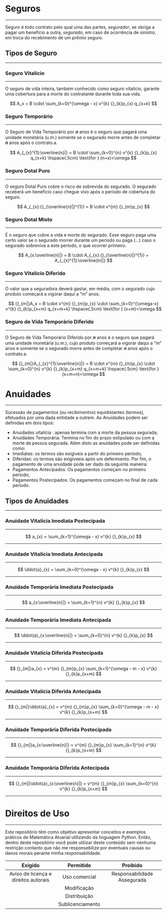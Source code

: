 

# Seguros
***
Seguro é todo contrato pelo qual uma das partes, *segurador*, se obriga a pagar um benefício a outra, *segurado*, em caso de ocorrência de *sinistro*, em troca do recebimento de um *prêmio* seguro.

## Tipos de Seguro
***

### Seguro Vitalício
***
O seguro de vida inteira, também conhecido como seguro vitalício, garante uma cobertura para a morte do contratante durante toda sua vida.

$$
A_x = B \cdot \sum_{k=0}^{\omega - x} v^{k} {}_{k}p_{x} q_{x+k}
$$


### Seguro Temporário
***
O Seguro de Vida Temporário por 𝒏 anos é o seguro que pagará uma unidade monetária (u.m.) somente se o segurado morre antes de completar 𝒏 anos após o contrato.a.

$$
A_{_{x}^{1}:\overline{n}|} = B \cdot \sum_{k=0}^{n} v^{k} {}_{k}p_{x} q_{x+k} \hspace{.5cm} \text{for } (n+x)<\omega
$$

### Seguro Dotal Puro
***
O seguro Dotal Puro cobre o risco de sobrevida do
segurado. O segurado receberá um benefício caso chegue vivo após
o período de cobertura do seguro.

$$
A_{_{x}:{}_{\overline{n}|}^{1}} = B \cdot v^{m} {}_{m}p_{x}
$$

### Seguro Dotal Misto
***
É o seguro que cobre a vida e morte do segurado. Esse seguro paga uma certo valor se o segurado morrer durante um período ou paga (...) caso o segurado sobreviva a este período, o que ocorrer primeiro.

$$
A_{x:\overline{n}|} = B \cdot A_{_{x}:{}_{\overline{n}|}^{1}} + A_{_{x}^{1}:\overline{n}|}
$$

### Seguro Vitalício Diferido
***
O valor que a seguradora deverá gastar, em média, com o segurado cujo produto começará a vigorar daqui a “m” anos.

$$
{}_{m|}A_x = B \cdot v^{m} {}_{m}p_{x}  \cdot \sum_{k=0}^{\omega-x} v^{k} {}_{k}p_{x+m} q_{x+m+k} \hspace{.5cm} \text{for } (x+m)<\omega
$$

### Seguro de Vida Temporário Diferido
***
O Seguro de Vida Temporário Diferido por 𝒏 anos é o seguro que pagará uma unidade monetária (u.m.), cujo produto começará a vigorar daqui a “m” anos e somente se o segurado morre antes de completar 𝒏 anos após o contrato.a.

$$
{}_{m|}A_{_{x}^{1}:\overline{n}|} = B \cdot v^{m} {}_{m}p_{x}  \cdot \sum_{k=0}^{n} v^{k} {}_{k}p_{x+m} q_{x+m+k} \hspace{.5cm} \text{for } (x+m+n)<\omega
$$

# Anuidades
***
Sucessão de pagamentos (ou recibimentos) equidistantes (termos), efetuados por uma dada entidade a outrem. As Anuidades podem ser definidas em dois tipos:
- Anuidades vitalícia : apenas termina com a morte da pessoa segurada;
- Anuidades Temporária: Termina no fim do prazo estipulado ou com a morte da pessoa segurada.
Além disto as anuidades pode ser definidas como:
- Imediatas: os termos são exigiveis a partir do primeiro período;
- Diferidas: os termos são exigíveeis após um deferimento.
Por fim, o pagamento de uma anuidade pode ser dado da seguinte maneira:
- Pagamentos Antecipados: Os pagamentos começam no primeiro período;
- Pagamentos Postecipados: Os pagamentos começam no final de cada período.

## Tipos de Anuidades
***
### Anuidade Vitalícia Imediata Postecipada
***
$$
a_{x} = \sum_{k=1}^{\omega - x} v^{k} {}_{k}p_{x}
$$
***
### Anuidade Vitalícia Imediata Antecipada
***
$$
\ddot{a}_{x} = \sum_{k=0}^{\omega - x} v^{k} {}_{k}p_{x}
$$
***
### Anuidade Temporária Imediata Postecipada
***
$$
a_{x:\overline{n}|} = \sum_{k=1}^{n} v^{k} {}_{k}p_{x}
$$
***
### Anuidade Temporária Imediata Antecipada
***
$$
\ddot{a}_{x:\overline{n}|} = \sum_{k=0}^{n} v^{k} {}_{k}p_{x}
$$
***
### Anuidade Vitalícia Diferida Postecipada
***
$$
{}_{m|}a_{x} = v^{m} {}_{m}p_{x} \sum_{k=1}^{\omega - m - x} v^{k} {}_{k}p_{x+m}
$$
***
### Anuidade Vitalícia Diferida Antecipada
***
$$
{}_{m|}\ddot{a}_{x} = v^{m} {}_{m}p_{x} \sum_{k=0}^{\omega - m - x} v^{k} {}_{k}p_{x+m}
$$
***
### Anuidade Temporária Diferida Postecipada
***
$$
{}_{m|}a_{x:\overline{n}|} = v^{m} {}_{m}p_{x} \sum_{k=1}^{n} v^{k} {}_{k}p_{x+m}
$$
***
### Anuidade Temporária Diferida Antecipada
***
$$
{}_{m|}\ddot{a}_{x:\overline{n}|} = v^{m} {}_{m}p_{x} \sum_{k=0}^{n} v^{k} {}_{k}p_{x+m}
$$
***

# Direitos de Uso
***
Este repositório têm como objetivo apresentar conceitos e exemplos práticos de Matemática Atuarial utilizando da linguagem Python. Então, dentro deste repositório você pode utilizar deste conteúdo sem nenhuma restrição contanto que não me responsebilize por eventuais causas ou danos morais perante minha responsabilidade.	

Exigido | Permitido | Proibido
:---: | :---: | :---:
Aviso de licença e direitos autorais | Uso comercial | Responsabilidade Assegurada
 || Modificação ||	
 || Distribuição ||	
 || Sublicenciamento || 	

